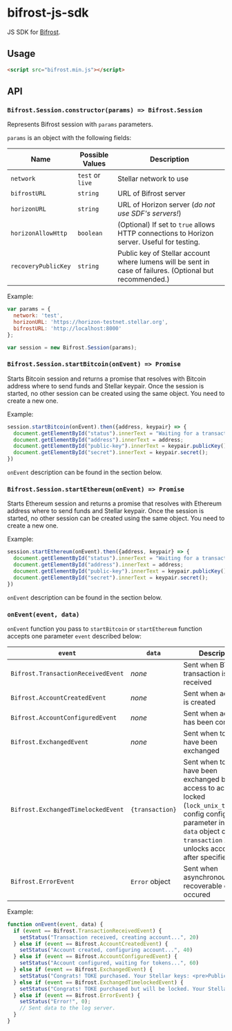 # bifrost-js-sdk

JS SDK for [Bifrost](https://github.com/stellar/go/tree/master/services/bifrost).

## Usage

```html
<script src="bifrost.min.js"></script>
```

## API

### `Bifrost.Session.constructor(params) => Bifrost.Session`

Represents Bifrost session with `params` parameters.

`params` is an object with the following fields:

Name | Possible Values | Description
-|-|-
`network` | `test` or `live` | Stellar network to use
`bifrostURL`  | `string`  | URL of Bifrost server
`horizonURL`  | `string`  | URL of Horizon server (_do not use SDF's servers!_)
`horizonAllowHttp` | `boolean` | (Optional) If set to `true` allows HTTP connections to Horizon server. Useful for testing.
`recoveryPublicKey` | `string` | Public key of Stellar account where lumens will be sent in case of failures. (Optional but recommended.)

Example: 
```js
var params = {
  network: 'test',
  horizonURL: 'https://horizon-testnet.stellar.org',
  bifrostURL: 'http://localhost:8000'
};

var session = new Bifrost.Session(params);
```

### `Bifrost.Session.startBitcoin(onEvent) => Promise`

Starts Bitcoin session and returns a promise that resolves with Bitcoin address where to send funds and Stellar keypair. Once the session is started, no other session can be created using the same object. You need to create a new one.

Example:
```js
session.startBitcoin(onEvent).then({address, keypair} => {
  document.getElementById("status").innerText = "Waiting for a transaction...";
  document.getElementById("address").innerText = address;
  document.getElementById("public-key").innerText = keypair.publicKey();
  document.getElementById("secret").innerText = keypair.secret();
})
```

`onEvent` description can be found in the section below.

### `Bifrost.Session.startEthereum(onEvent) => Promise`

Starts Ethereum session and returns a promise that resolves with Ethereum address where to send funds and Stellar keypair. Once the session is started, no other session can be created using the same object. You need to create a new one.

Example:
```js
session.startEthereum(onEvent).then({address, keypair} => {
  document.getElementById("status").innerText = "Waiting for a transaction...";
  document.getElementById("address").innerText = address;
  document.getElementById("public-key").innerText = keypair.publicKey();
  document.getElementById("secret").innerText = keypair.secret();
})
```

`onEvent` description can be found in the section below.

### `onEvent(event, data)`

`onEvent` function you pass to `startBitcoin` or `startEthereum` function accepts one parameter `event` described below:

`event` | `data` | Description
-|-|-
`Bifrost.TransactionReceivedEvent` | _none_ | Sent when BTC/ETH transaction is received
`Bifrost.AccountCreatedEvent` | _none_ | Sent when account is created
`Bifrost.AccountConfiguredEvent` | _none_ | Sent when account has been configured
`Bifrost.ExchangedEvent` | _none_ | Sent when tokens have been exchanged
`Bifrost.ExchangedTimelockedEvent` | `{transaction}` | Sent when tokens have been exchanged but access to account is locked (`lock_unix_timestamp` config config parameter in Bifrost). `data` object contains `transaction` XDR that unlocks account after specified time.
`Bifrost.ErrorEvent` | `Error` object | Sent when asynchronous, non-recoverable error occured

Example:
```js
function onEvent(event, data) {
  if (event == Bifrost.TransactionReceivedEvent) {
    setStatus("Transaction received, creating account...", 20)
  } else if (event == Bifrost.AccountCreatedEvent) {
    setStatus("Account created, configuring account...", 40)
  } else if (event == Bifrost.AccountConfiguredEvent) {
    setStatus("Account configured, waiting for tokens...", 60)
  } else if (event == Bifrost.ExchangedEvent) {
    setStatus("Congrats! TOKE purchased. Your Stellar keys: <pre>Public key: "+keypair.publicKey()+"\nSecret key: "+keypair.secret()+"</pre>", 100);
  } else if (event == Bifrost.ExchangedTimelockedEvent) {
    setStatus("Congrats! TOKE purchased but will be locked. Your Stellar keys: <pre>Public key: "+keypair.publicKey()+"\nSecret key: "+keypair.secret()+"</pre>\nUnlock transaction: <pre>"+data.transaction+"</pre>", 100);
  } else if (event == Bifrost.ErrorEvent) {
    setStatus("Error!", 0);
    // Sent data to the log server.
  }
}
```
